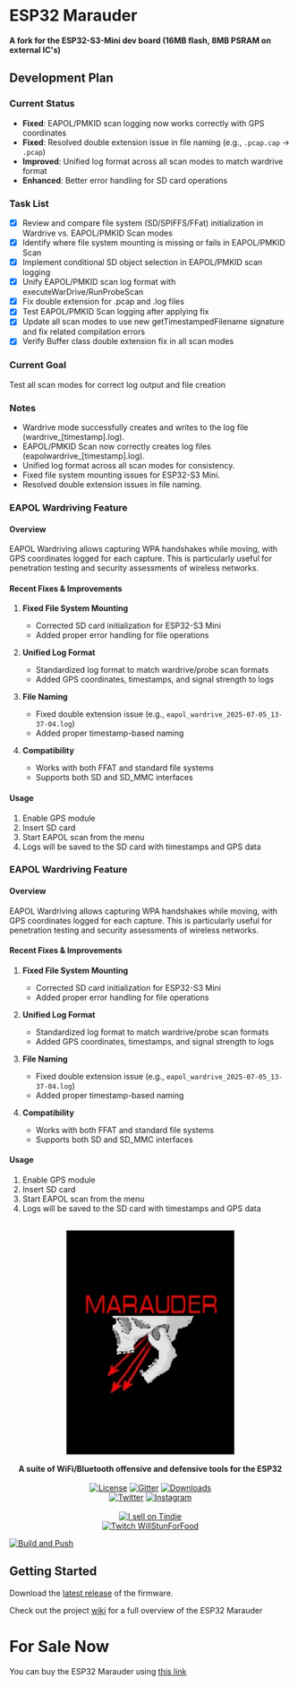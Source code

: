 # ESP32 Marauder
<b>A fork for the ESP32-S3-Mini dev board (16MB flash, 8MB PSRAM on external IC's)</b>

## Development Plan

### Current Status
- **Fixed**: EAPOL/PMKID scan logging now works correctly with GPS coordinates
- **Fixed**: Resolved double extension issue in file naming (e.g., `.pcap.cap` → `.pcap`)
- **Improved**: Unified log format across all scan modes to match wardrive format
- **Enhanced**: Better error handling for SD card operations

### Task List
- [x] Review and compare file system (SD/SPIFFS/FFat) initialization in Wardrive vs. EAPOL/PMKID Scan modes
- [x] Identify where file system mounting is missing or fails in EAPOL/PMKID Scan
- [x] Implement conditional SD object selection in EAPOL/PMKID scan logging
- [x] Unify EAPOL/PMKID scan log format with executeWarDrive/RunProbeScan
- [x] Fix double extension for .pcap and .log files
- [x] Test EAPOL/PMKID Scan logging after applying fix
- [x] Update all scan modes to use new getTimestampedFilename signature and fix related compilation errors
- [x] Verify Buffer class double extension fix in all scan modes

### Current Goal
Test all scan modes for correct log output and file creation

### Notes
- Wardrive mode successfully creates and writes to the log file (wardrive_[timestamp].log).
- EAPOL/PMKID Scan now correctly creates log files (eapolwardrive_[timestamp].log).
- Unified log format across all scan modes for consistency.
- Fixed file system mounting issues for ESP32-S3 Mini.
- Resolved double extension issues in file naming.

### EAPOL Wardriving Feature

#### Overview
EAPOL Wardriving allows capturing WPA handshakes while moving, with GPS coordinates logged for each capture. This is particularly useful for penetration testing and security assessments of wireless networks.

#### Recent Fixes & Improvements
1. **Fixed File System Mounting**
   - Corrected SD card initialization for ESP32-S3 Mini
   - Added proper error handling for file operations

2. **Unified Log Format**
   - Standardized log format to match wardrive/probe scan formats
   - Added GPS coordinates, timestamps, and signal strength to logs

3. **File Naming**
   - Fixed double extension issue (e.g., `eapol_wardrive_2025-07-05_13-37-04.log`)
   - Added proper timestamp-based naming

4. **Compatibility**
   - Works with both FFAT and standard file systems
   - Supports both SD and SD_MMC interfaces

#### Usage
1. Enable GPS module
2. Insert SD card
3. Start EAPOL scan from the menu
4. Logs will be saved to the SD card with timestamps and GPS data

### EAPOL Wardriving Feature

#### Overview
EAPOL Wardriving allows capturing WPA handshakes while moving, with GPS coordinates logged for each capture. This is particularly useful for penetration testing and security assessments of wireless networks.

#### Recent Fixes & Improvements
1. **Fixed File System Mounting**
   - Corrected SD card initialization for ESP32-S3 Mini
   - Added proper error handling for file operations

2. **Unified Log Format**
   - Standardized log format to match wardrive/probe scan formats
   - Added GPS coordinates, timestamps, and signal strength to logs

3. **File Naming**
   - Fixed double extension issue (e.g., `eapol_wardrive_2025-07-05_13-37-04.log`)
   - Added proper timestamp-based naming

4. **Compatibility**
   - Works with both FFAT and standard file systems
   - Supports both SD and SD_MMC interfaces

#### Usage
1. Enable GPS module
2. Insert SD card
3. Start EAPOL scan from the menu
4. Logs will be saved to the SD card with timestamps and GPS data
  <br><br>
<p align="center"><img alt="Marauder logo" src="https://github.com/justcallmekoko/ESP32Marauder/blob/master/pictures/marauder3L.jpg?raw=true" width="300"></p>
<p align="center">
  <b>A suite of WiFi/Bluetooth offensive and defensive tools for the ESP32</b>
  <br><br>
  <a href="https://github.com/justcallmekoko/ESP32Marauder/blob/master/LICENSE"><img alt="License" src="https://img.shields.io/github/license/mashape/apistatus.svg"></a>
  <a href="https://gitter.im/justcallmekoko/ESP32Marauder"><img alt="Gitter" src="https://badges.gitter.im/justcallmekoko/ESP32Marauder.png"/></a>
  <a href="https://github.com/justcallmekoko/ESP32Marauder/releases/latest"><img src="https://img.shields.io/github/downloads/justcallmekoko/ESP32Marauder/total" alt="Downloads"/></a>
  <br>
  <a href="https://twitter.com/intent/follow?screen_name=jcmkyoutube"><img src="https://img.shields.io/twitter/follow/jcmkyoutube?style=social&logo=twitter" alt="Twitter"></a>
  <a href="https://www.instagram.com/just.call.me.koko"><img src="https://img.shields.io/badge/Follow%20Me-Instagram-orange" alt="Instagram"/></a>
  <br><br>
  <a href="https://www.tindie.com/products/justcallmekoko/esp32-marauder/"><img src="https://d2ss6ovg47m0r5.cloudfront.net/badges/tindie-larges.png" alt="I sell on Tindie" width="200" height="104"></a>
  <br>
  <a href="https://www.twitch.tv/willstunforfood"><img src="https://assets.stickpng.com/images/580b57fcd9996e24bc43c540.png" alt="Twitch WillStunForFood" width="200"></a>
</p>
    
[![Build and Push](https://github.com/justcallmekoko/ESP32Marauder/actions/workflows/build_push.yml/badge.svg)](https://github.com/justcallmekoko/ESP32Marauder/actions/workflows/build_push.yml)

## Getting Started
Download the [latest release](https://github.com/justcallmekoko/ESP32Marauder/releases/latest) of the firmware.  

Check out the project [wiki](https://github.com/justcallmekoko/ESP32Marauder/wiki) for a full overview of the ESP32 Marauder

# For Sale Now
You can buy the ESP32 Marauder using [this link](https://www.tindie.com/products/justcallmekoko/esp32-marauder/)
